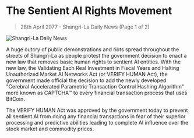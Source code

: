 # The Sentient AI Rights Movement

> 28th April 2077 - Shangri-La Daily News (Page 1 of 2)

![Shangri-La Daily News](/resources/lore/dailynews.png)


A huge outcry of public demonstrations and riots spread throughout the streets of Shangri-La as people protest the government decision to enact a new law that removes basic human rights to sentient AI entities. With the new law, the Validating Each Real Investment in Fiscal Years and Halting Unauthorized Market AI Networks Act (or VERIFY HUMAN Act), the government made official the decision to add the newly developed  "Cerebral Accelerated Parametric Transaction Control Hashing Algorithm" more known as CAPTCHA™️ to every financial transaction process that uses BitCoin.   

The VERIFY HUMAN Act was approved by the government today to prevent all sentient AI from doing any financial transactions in fear of their superior processing and predictive abilities leading to complete AI influence over the stock market and commodity prices.
